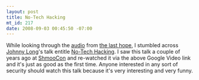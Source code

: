 ```yaml
--- 
layout: post
title: No-Tech Hacking
mt_id: 217
date: 2008-09-03 00:45:50 -07:00
---
```

While looking through the [audio](http://www.thelasthope.org/talks.html) from [the last hope](http://www.thelasthope.org), I stumbled across [Johnny Long](http://johnny.ihackstuff.com/)'s talk entitle [No-Tech Hacking](http://video.google.com/videoplay?docid=-2160824376898701015).  I saw this talk a couple of years ago at [ShmooCon](http://shmoocon.org/) and re-watched it via the above Google Video link and it's just as good as the first time.  Anyone interested in any sort of security should watch this talk because it's very interesting and very funny.
